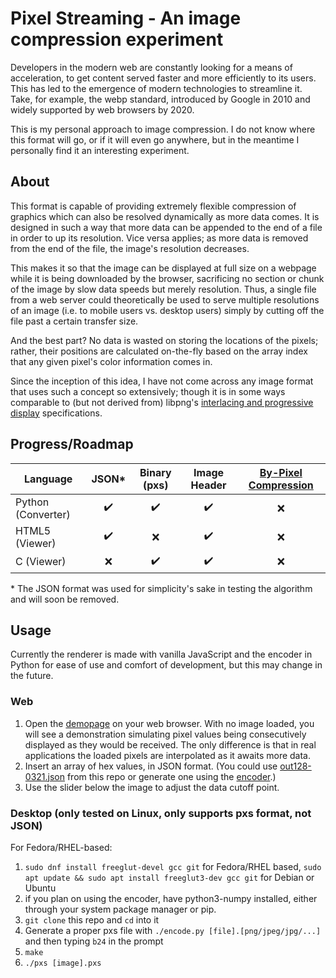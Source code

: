# Pixel Streaming - An image compression experiment

Developers in the modern web are constantly looking for a means of acceleration, to get content served faster and more efficiently to its users. This has led to the emergence of modern technologies to streamline it. Take, for example, the webp standard, introduced by Google in 2010 and widely supported by web browsers by 2020. 

This is my personal approach to image compression. I do not know where this format will go, or if it will even go anywhere, but in the meantime I personally find it an interesting experiment. 

## About

This format is capable of providing extremely flexible compression of graphics which can also be resolved dynamically as more data comes. It is designed in such a way that more data can be appended to the end of a file in order to up its resolution. Vice versa applies; as more data is removed from the end of the file, the image's resolution decreases. 

This makes it so that the image can be displayed at full size on a webpage while it is being downloaded by the browser, sacrificing no section or chunk of the image by slow data speeds but merely resolution. Thus, a single file from a web server could theoretically be used to serve multiple resolutions of an image (i.e. to mobile users vs. desktop users) simply by cutting off the file past a certain transfer size. 

And the best part? No data is wasted on storing the locations of the pixels; rather, their positions are calculated on-the-fly based on the array index that any given pixel's color information comes in.

Since the inception of this idea, I have not come across any image format that uses such a concept so extensively; though it is in some ways comparable to (but not derived from) libpng's [interlacing and progressive display](http://www.libpng.org/pub/png/book/chapter08.html#png.ch08.div.6) specifications. 

## Progress/Roadmap

| Language | JSON* | Binary (pxs) | Image Header | [By-Pixel Compression](specification.md) |
| ---------------- | :-: | :-: | :-: | :-: |
| Python (Converter) | ✔️ | ✔️ | ✔️ | ❌ |
| HTML5 (Viewer)     | ✔️ | ❌ | ✔️ | ❌ |
| C (Viewer)         | ❌ | ✔️ | ✔️ | ❌ |

\* The JSON format was used for simplicity's sake in testing the algorithm and will soon be removed.

## Usage

Currently the renderer is made with vanilla JavaScript and the encoder in Python for ease of use and comfort of development, but this may change in the future. 

### Web

1. Open the [demopage](https://pgattic.github.io/pxstream) on your web browser. With no image loaded, you will see a demonstration simulating pixel values being consecutively displayed as they would be received. The only difference is that in real applications the loaded pixels are interpolated as it awaits more data. 
2. Insert an array of hex values, in JSON format. (You could use [out128-0321.json](out128-0321.json) from this repo or generate one using the [encoder](encoder.py).)
3. Use the slider below the image to adjust the data cutoff point. 

### Desktop (only tested on Linux, only supports pxs format, not JSON)

For Fedora/RHEL-based:

1. `sudo dnf install freeglut-devel gcc git` for Fedora/RHEL based, `sudo apt update && sudo apt install freeglut3-dev gcc git` for Debian or Ubuntu
2. if you plan on using the encoder, have python3-numpy installed, either through your system package manager or pip.
3. `git clone` this repo and `cd` into it
4. Generate a proper pxs file with `./encode.py [file].[png/jpeg/jpg/...]` and then typing `b24` in the prompt
5. `make`
6. `./pxs [image].pxs`

